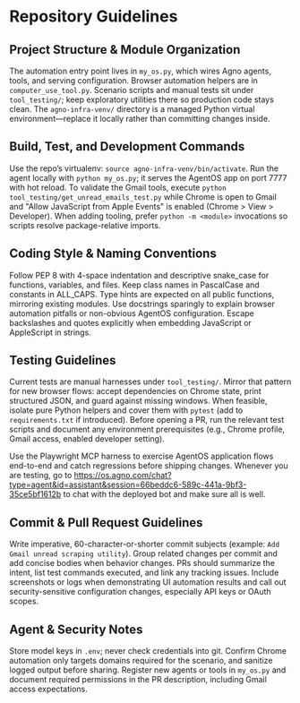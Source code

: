 # Repository Guidelines

## Project Structure & Module Organization
The automation entry point lives in `my_os.py`, which wires Agno agents, tools, and serving configuration. Browser automation helpers are in `computer_use_tool.py`. Scenario scripts and manual tests sit under `tool_testing/`; keep exploratory utilities there so production code stays clean. The `agno-infra-venv/` directory is a managed Python virtual environment—replace it locally rather than committing changes inside.

## Build, Test, and Development Commands
Use the repo’s virtualenv: `source agno-infra-venv/bin/activate`. Run the agent locally with `python my_os.py`; it serves the AgentOS app on port 7777 with hot reload. To validate the Gmail tools, execute `python tool_testing/get_unread_emails_test.py` while Chrome is open to Gmail and "Allow JavaScript from Apple Events" is enabled (Chrome > View > Developer). When adding tooling, prefer `python -m <module>` invocations so scripts resolve package-relative imports.

## Coding Style & Naming Conventions
Follow PEP 8 with 4-space indentation and descriptive snake_case for functions, variables, and files. Keep class names in PascalCase and constants in ALL_CAPS. Type hints are expected on all public functions, mirroring existing modules. Use docstrings sparingly to explain browser automation pitfalls or non-obvious AgentOS configuration. Escape backslashes and quotes explicitly when embedding JavaScript or AppleScript in strings.

## Testing Guidelines
Current tests are manual harnesses under `tool_testing/`. Mirror that pattern for new browser flows: accept dependencies on Chrome state, print structured JSON, and guard against missing windows. When feasible, isolate pure Python helpers and cover them with `pytest` (add to `requirements.txt` if introduced). Before opening a PR, run the relevant test scripts and document any environment prerequisites (e.g., Chrome profile, Gmail access, enabled developer setting).

Use the Playwright MCP harness to exercise AgentOS application flows end-to-end and catch regressions before shipping changes.
Whenever you are testing, go to https://os.agno.com/chat?type=agent&id=assistant&session=66beddc6-589c-441a-9bf3-35ce5bf1612b to chat with the deployed bot and make sure all is well.

## Commit & Pull Request Guidelines
Write imperative, 60-character-or-shorter commit subjects (example: `Add Gmail unread scraping utility`). Group related changes per commit and add concise bodies when behavior changes. PRs should summarize the intent, list test commands executed, and link any tracking issues. Include screenshots or logs when demonstrating UI automation results and call out security-sensitive configuration changes, especially API keys or OAuth scopes.

## Agent & Security Notes
Store model keys in `.env`; never check credentials into git. Confirm Chrome automation only targets domains required for the scenario, and sanitize logged output before sharing. Register new agents or tools in `my_os.py` and document required permissions in the PR description, including Gmail access expectations.

